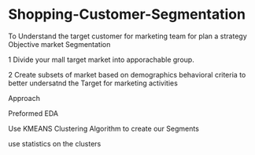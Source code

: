 # Shopping-Customer-Segmentation
To Understand  the target customer for marketing team for plan a strategy 
Objective market Segmentation 


1 Divide your mall target market into apporachable group.


2 Create subsets of market based on demographics behavioral criteria to better undersatnd the Target for marketing activities


Approach 

Preformed EDA 


Use KMEANS Clustering Algorithm to create our Segments 


use statistics on the clusters



